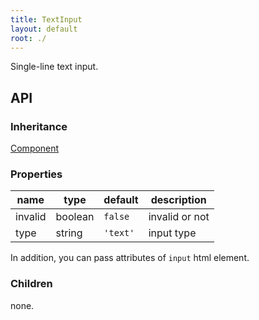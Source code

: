 ```yaml
---
title: TextInput
layout: default
root: ./
---
```


Single-line text input.


API
--------

### Inheritance

[Component](component)

### Properties

| name | type | default | description |
| ---- | -- | ----------- | ---- |
| invalid | boolean | `false` | invalid or not |
| type | string | `'text'` | input type |

In addition, you can pass attributes of `input` html element.

### Children

none.

